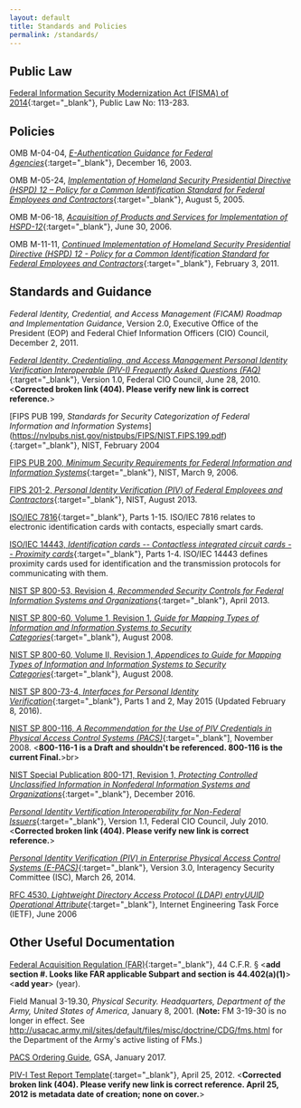 ```yaml
---
layout: default
title: Standards and Policies
permalink: /standards/
---
```

## Public Law

[Federal Information Security Modernization Act (FISMA) of 2014](https://www.dhs.gov/fisma){:target="_blank"}, Public Law No: 113-283. 

## Policies

OMB M-04-04, [_E-Authentication Guidance for Federal Agencies_](https://www.whitehouse.gov/sites/whitehouse.gov/files/omb/memoranda/2004/m04-04.pdf){:target="_blank"}, December 16, 2003.<br>

OMB M-05-24, [_Implementation of Homeland Security Presidential Directive (HSPD) 12 – Policy for a Common Identification Standard for Federal Employees and Contractors_](https://www.whitehouse.gov/sites/whitehouse.gov/files/omb/memoranda/2005/m05-24.pdf){:target="_blank"}, August 5, 2005.<br>

OMB M-06-18, [_Acquisition of Products and Services for Implementation of HSPD-12_](https://www.whitehouse.gov/sites/whitehouse.gov/files/omb/memoranda/2006/m06-18.pdf){:target="_blank"}, June 30, 2006.<br>

OMB M-11-11, [_Continued Implementation of Homeland Security Presidential Directive (HSPD) 12 - Policy for a Common Identification Standard for Federal Employees and Contractors_](https://www.whitehouse.gov/sites/whitehouse.gov/files/omb/memoranda/2011/m11-11.pdf){:target="_blank"}, February 3, 2011.<br>

## Standards and Guidance

_Federal Identity, Credential, and Access Management (FICAM) Roadmap and Implementation Guidance_, Version 2.0, Executive Office of the President (EOP) and Federal Chief Information Officers (CIO) Council, December 2, 2011.

[_Federal Identity, Credentialing, and Access Management Personal Identity Verification Interoperable (PIV-I) Frequently Asked Questions (FAQ)_](https://www.idmanagement.gov/wp-content/uploads/sites/1171/uploads/PIV-I_FAQ.pdf){:target="_blank"}, Version 1.0, Federal CIO Council, June 28, 2010. <**Corrected broken link (404). Please verify new link is correct reference.**><br>

[FIPS PUB 199, _Standards for Security Categorization of Federal Information and Information Systems_] (https://nvlpubs.nist.gov/nistpubs/FIPS/NIST.FIPS.199.pdf){:target="_blank"}, NIST, February 2004

[FIPS PUB 200, _Minimum Security Requirements for Federal Information and Information Systems_](https://nvlpubs.nist.gov/nistpubs/FIPS/NIST.FIPS.200.pdf){:target="_blank"}, NIST, March 9, 2006. 

[FIPS 201-2, _Personal Identity Verification (PIV) of Federal Employees and Contractors_](http://nvlpubs.nist.gov/nistpubs/FIPS/NIST.FIPS.201-2.pdf){:target="_blank"}, NIST, August 2013.<br>

[ISO/IEC 7816](https://www.iso.org/home.html){:target="_blank"}, Parts 1-15. ISO/IEC 7816 relates to electronic identification cards with contacts, especially smart cards.

[ISO/IEC 14443, _Identification cards -- Contactless integrated circuit cards -- Proximity cards_](https://www.iso.org/home.html){:target="_blank"}, Parts 1-4. ISO/IEC 14443 defines proximity cards used for identification and the transmission protocols for communicating with them.

[NIST SP 800-53, Revision 4, _Recommended Security Controls for Federal Information Systems and Organizations_](http://nvlpubs.nist.gov/nistpubs/SpecialPublications/NIST.SP.800-53r4.pdf){:target="_blank"}, April 2013.

[NIST SP 800-60, Volume 1, Revision 1, _Guide for Mapping Types of Information and Information Systems to Security Categories_](https://nvlpubs.nist.gov/nistpubs/Legacy/SP/nistspecialpublication800-60v1r1.pdf ){:target="_blank"}, August 2008.

[NIST SP 800-60, Volume II, Revision 1, _Appendices to Guide for Mapping Types of Information and Information Systems to Security Categories_](http://nvlpubs.nist.gov/nistpubs/Legacy/SP/nistspecialpublication800-60v2r1.pdf){:target="_blank"}, August 2008.

[NIST SP 800-73-4, _Interfaces for Personal Identity Verification_](https://nvlpubs.nist.gov/nistpubs/SpecialPublications/NIST.SP.800-73-4.pdf){:target="_blank"}, Parts 1 and 2, May 2015 (Updated February 8, 2016).

[NIST SP 800-116, _A Recommendation for the Use of PIV Credentials in Physical Access Control Systems (PACS)_](http://nvlpubs.nist.gov/nistpubs/Legacy/SP/nistspecialpublication800-116.pdf){:target="_blank"], November 2008. <**800-116-1 is a Draft and shouldn't be referenced. 800-116 is the current Final.**>br>

[NIST Special Publication 800-171, Revision 1, _Protecting Controlled Unclassified Information in Nonfederal Information Systems and Organizations_](http://nvlpubs.nist.gov/nistpubs/SpecialPublications/NIST.SP.800-171r1.pdf){:target="_blank"}, December 2016.

[_Personal Identity Vertification Interoperability for Non-Federal Issuers_](https://www.idmanagement.gov/wp-content/uploads/sites/1171/uploads/PIV_IO_NonFed_Issuers.pdf){:target="_blank"}, Version 1.1, Federal CIO Council, July 2010.<**Corrected broken link (404). Please verify new link is correct reference.**><br>

[_Personal Identity Verification (PIV) in Enterprise Physical Access Control Systems (E-PACS)_](https://www.idmanagement.gov/wp-content/uploads/sites/1171/uploads/piv-in-epacs.pdf){:target="_blank"}, Version 3.0, Interagency Security Committee (ISC), March 26, 2014.

[RFC 4530, _Lightweight Directory Access Protocol (LDAP) entryUUID Operational Attribute_](https://www.rfc-editor.org/rfc/pdfrfc/rfc4530.txt.pdf){:target="_blank"}, Internet Engineering Task Force (IETF), June 2006

## Other Useful Documentation

[Federal Acquisition Regulation (FAR)](https://www.acquisition.gov/browsefar){:target="_blank"}, 44 C.F.R. &sect; <**add section #. Looks like FAR applicable Subpart and section is 44.402(a)(1)**><**add year**> (year).<!--Please add full citation.-->

Field Manual 3-19.30, _Physical Security. Headquarters, Department of the Army, United States of America_, January 8, 2001. (**Note:** FM 3-19-30 is no longer in effect. See http://usacac.army.mil/sites/default/files/misc/doctrine/CDG/fms.html for the Department of the Army's active listing of FMs.)

[PACS Ordering Guide](https://www.gsa.gov/cdnstatic/Guide_to_PACS_-_REVISED_060717.pdf), GSA, January 2017.

[PIV-I Test Report Template](https://www.idmanagement.gov/piv-i_test_report_template-1/){:target="_blank"}, April 25, 2012. <**Corrected broken link (404). Please verify new link is correct reference. April 25, 2012 is metadata date of creation; none on cover.**><br>

